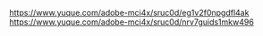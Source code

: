 https://www.yuque.com/adobe-mci4x/sruc0d/eg1v2f0npgdfl4ak
https://www.yuque.com/adobe-mci4x/sruc0d/nrv7guids1mkw496
